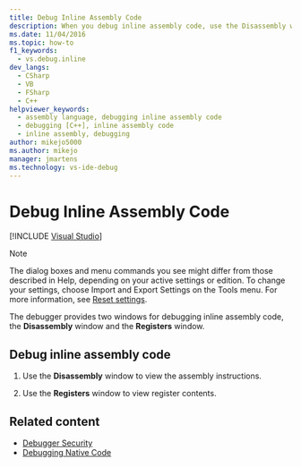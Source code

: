 ```yaml
---
title: Debug Inline Assembly Code
description: When you debug inline assembly code, use the Disassembly window to see the assembly instructions, and use the Registers window to view the register values.
ms.date: 11/04/2016
ms.topic: how-to
f1_keywords: 
  - vs.debug.inline
dev_langs: 
  - CSharp
  - VB
  - FSharp
  - C++
helpviewer_keywords: 
  - assembly language, debugging inline assembly code
  - debugging [C++], inline assembly code
  - inline assembly, debugging
author: mikejo5000
ms.author: mikejo
manager: jmartens
ms.technology: vs-ide-debug
---
```

# Debug Inline Assembly Code

 [!INCLUDE [Visual Studio](~/includes/applies-to-version/vs-windows-only.md)]

> [!NOTE]
> The dialog boxes and menu commands you see might differ from those described in Help, depending on your active settings or edition. To change your settings, choose Import and Export Settings on the Tools menu. For more information, see [Reset settings](../ide/environment-settings.md#reset-settings).

The debugger provides two windows for debugging inline assembly code, the **Disassembly** window and the **Registers** window.

## Debug inline assembly code

1. Use the **Disassembly** window to view the assembly instructions.

2. Use the **Registers** window to view register contents.

## Related content

- [Debugger Security](../debugger/debugger-security.md)
- [Debugging Native Code](../debugger/debugging-native-code.md)